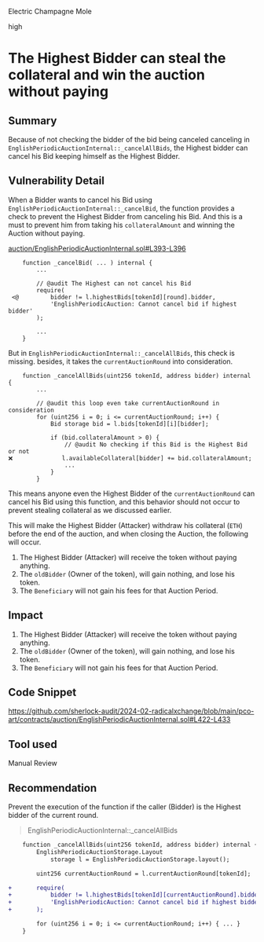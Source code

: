 Electric Champagne Mole

high

# The Highest Bidder can steal the collateral and win the auction without paying

## Summary
Because of not checking the bidder of the bid being canceled canceling in `EnglishPeriodicAuctionInternal::_cancelAllBids`, the Highest bidder can cancel his Bid keeping himself as the Highest Bidder.

## Vulnerability Detail

When a Bidder wants to cancel his Bid using `EnglishPeriodicAuctionInternal::_cancelBid`, the function provides a check to prevent the Highest Bidder from canceling his Bid. And this is a must to prevent him from taking his `collateralAmount` and winning the Auction without paying.

[auction/EnglishPeriodicAuctionInternal.sol#L393-L396](https://github.com/sherlock-audit/2024-02-radicalxchange/blob/main/pco-art/contracts/auction/EnglishPeriodicAuctionInternal.sol#L393-L396)
```solidity
    function _cancelBid( ... ) internal {
        ...

        // @audit The Highest can not cancel his Bid
        require(
 <@         bidder != l.highestBids[tokenId][round].bidder,
            'EnglishPeriodicAuction: Cannot cancel bid if highest bidder'
        );

        ...
    }

```

But in `EnglishPeriodicAuctionInternal::_cancelAllBids`, this check is missing. besides, it takes the `currentAuctionRound` into consideration. 

```solidity
    function _cancelAllBids(uint256 tokenId, address bidder) internal {
        ...

        // @audit this loop even take currentAuctionRound in consideration
        for (uint256 i = 0; i <= currentAuctionRound; i++) {
            Bid storage bid = l.bids[tokenId][i][bidder];
           
            if (bid.collateralAmount > 0) {
                // @audit No checking if this Bid is the Highest Bid or not
❌️              l.availableCollateral[bidder] += bid.collateralAmount;
                ...
            }
        }
```

This means anyone even the Highest Bidder of the `currentAuctionRound` can cancel his Bid using this function, and this behavior should not occur to prevent stealing collateral as we discussed earlier.

This will make the Highest Bidder (Attacker) withdraw his collateral (`ETH`) before the end of the auction, and when closing the Auction, the following will occur.

1. The Highest Bidder (Attacker) will receive the token without paying anything.
2. The `oldBidder` (Owner of the token), will gain nothing, and lose his token. 
3. The `Beneficiary` will not gain his fees for that Auction Period.


## Impact
1. The Highest Bidder (Attacker) will receive the token without paying anything.
2. The `oldBidder` (Owner of the token), will gain nothing, and lose his token. 
3. The `Beneficiary` will not gain his fees for that Auction Period.


## Code Snippet
https://github.com/sherlock-audit/2024-02-radicalxchange/blob/main/pco-art/contracts/auction/EnglishPeriodicAuctionInternal.sol#L422-L433

## Tool used
Manual Review

## Recommendation
Prevent the execution of the function if the caller (Bidder) is the Highest bidder of the current round.

> EnglishPeriodicAuctionInternal::_cancelAllBids
```diff
    function _cancelAllBids(uint256 tokenId, address bidder) internal {
        EnglishPeriodicAuctionStorage.Layout
            storage l = EnglishPeriodicAuctionStorage.layout();

        uint256 currentAuctionRound = l.currentAuctionRound[tokenId];

+       require(
+           bidder != l.highestBids[tokenId][currentAuctionRound].bidder,
+           'EnglishPeriodicAuction: Cannot cancel bid if highest bidder'
+       );

        for (uint256 i = 0; i <= currentAuctionRound; i++) { ... }
    }
```